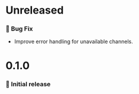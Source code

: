 # Unreleased

### 🐛 Bug Fix

- Improve error handling for unavailable channels.

# 0.1.0

### 🎉 Initial release
